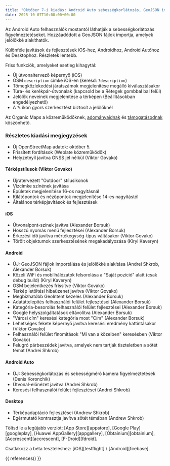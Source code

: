 ```yaml
---
title: "Október 7-i kiadás: Android Auto sebességkorlátozás, GeoJSON import és még több"
date: 2025-10-07T10:00:00+00:00
---
```


Az Android Auto felhasználók mostantól láthatják a sebességkorlátozás figyelmeztetéseket. Hozzáadódott a GeoJSON fájlok importja, amelyek jelölőkké alakíthatók.

Különféle javítások és fejlesztések iOS-hez, Androidhoz, Android Autóhoz és Desktophoz. Részletek lentebb.

Friss funkciók, amelyeket esetleg kihagytál:
- Új útvonaltervező képernyő (iOS)
- OSM `description` címke iOS-en (keresd: `?description`)
- Tömegközlekedési járatszámok megjelenítése megálló kiválasztásakor
- Túra- és kerékpár-útvonalak (kapcsold be a Rétegek gombbal bal felül)
- Jelölők neveinek megjelenítése a térképen (Beállításokban engedélyezhető)
- A ✎ ikon gyors szerkesztést biztosít a jelölőknél

Az Organic Maps a közreműködőknek, [adományaidnak](@/donate/index.hu.md) és [támogatásodnak](@/contribute/index.hu.md) köszönhető.

### Részletes kiadási megjegyzések

- Új OpenStreetMap adatok: október 5.
- Frissített fordítások (Weblate közreműködők)
- Helyzetnyíl javítva GNSS jel nélkül (Viktor Govako)

#### Térképstílusok (Viktor Govako)

- Újratervezett "Outdoor" stílusikonok
- Vízcímke színének javítása
- Épületek megjelenítése 16-os nagyításnál
- Kilátópontok és nézőpontok megjelenítése 14-es nagyítástól
- Általános térképjavítások és fejlesztések

#### iOS

- Útvonalpont-színek javítva (Alexander Borsuk)
- Hosszú nyomás menü fejlesztései (Alexander Borsuk)
- Érkezési idő javítva mértékegység-típus váltásakor (Viktor Govako)
- Törölt objektumok szerkesztésének megakadályozása (Kiryl Kaveryn)

#### Android

- ÚJ: GeoJSON fájlok importálása és jelölőkké alakítása (Andrei Shkrob, Alexander Borsuk)
- Közeli WiFi és mobilhálózatok felsorolása a "Saját pozíció" alatt (csak debug build) (Kiryl Kaveryn)
- OSM bejelentkezés frissítve (Viktor Govako)
- Térkép letöltési hibaüzenet javítva (Viktor Govako)
- Megbízhatóbb GeoIntent kezelés (Alexander Borsuk)
- Adatáttelepítés felhasználói felület fejlesztései (Alexander Borsuk)
- Kategória-besorolás felhasználói felület fejlesztései (Alexander Borsuk)
- Google helyszolgáltatások eltávolítva (Alexander Borsuk)
- "Városi cím" keresési kategória most "Cím" (Alexander Borsuk)
- Lehetséges fekete képernyő javítva keresési eredmény kattintásakor (Viktor Govako)
- Felhasználói felület finomítások "Mi van a közelben" keresésben (Viktor Govako)
- Felugró párbeszédek javítva, amelyek nem tartják tiszteletben a sötét témát (Andrei Shkrob)

#### Android Auto

- ÚJ: Sebességkorlátozás és sebességmérő kamera figyelmeztetések (Denis Koronchik)
- Útvonal-előnézet javítva (Andrei Shkrob)
- Keresési felhasználói felület fejlesztései (Andrei Shkrob)

#### Desktop

- Térképadaptáció fejlesztései (Andrew Shkrob)
- Egérmutató kontrasztja javítva sötét témában (Andrew Shkrob)

Töltsd le a legújabb verziót: [App Store][appstore], [Google Play][googleplay], [Huawei AppGallery][appgallery], [Obtainium][obtainium], [Accrescent][accrescent], [F-Droid][fdroid].

Csatlakozz a béta teszteléshez: [iOS][testflight] / [Android][firebase].

{{ references() }}
